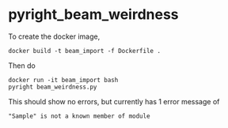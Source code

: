 # pyright_beam_weirdness
To create the docker image,

```docker build -t beam_import -f Dockerfile .```

Then do 

```
docker run -it beam_import bash
pyright beam_weirdness.py
```

This should show no errors, but currently has 1 error message of

```
"Sample" is not a known member of module
```
